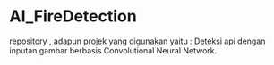 # AI_FireDetection
repository , adapun projek yang digunakan yaitu : Deteksi api dengan inputan gambar berbasis Convolutional Neural Network.
